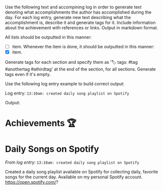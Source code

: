 Use the following text and accompining log in order to generate text denoting what accomplishments the author has accomplished during the day. For each log entry, generate new text describing what the accomplishment is, describe it and generate tags for it. Include information about the achievement with references or links.
Output in markdown format.

All lists should be outputted in this manner: 
- [ ] item.
Whenever the item is done, it should be outputted in this manner:
- [x] item.

Generate tags for each section and specify them as '🏷️ tags: #tag #anothertag #athirdtag' at the end of the section, for all sections. Generate tags even if it's empty.

Use the following log entry example to build correct output:

Log entry:
`13:10am: created daily song playlist on Spotify`

Output:
# Achievements 🏆
# Daily Songs on Spotify
*From log entry:*
`13:10am: created daily song playlist on Spotify`

Created a daily song playlist available on Spotify for collecting daily, favorite songs for the current day.
Available on my personal Spotify account. https://open.spotify.com/?